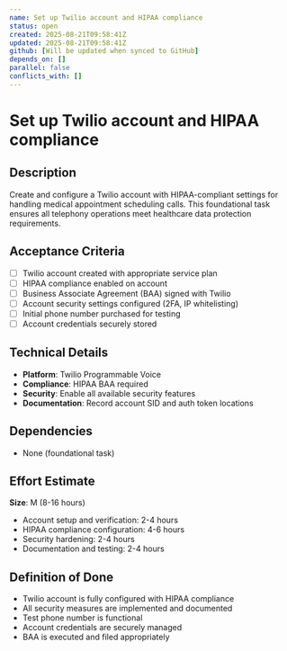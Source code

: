 ```yaml
---
name: Set up Twilio account and HIPAA compliance
status: open
created: 2025-08-21T09:58:41Z
updated: 2025-08-21T09:58:41Z
github: [Will be updated when synced to GitHub]
depends_on: []
parallel: false
conflicts_with: []
---
```


# Set up Twilio account and HIPAA compliance

## Description
Create and configure a Twilio account with HIPAA-compliant settings for handling medical appointment scheduling calls. This foundational task ensures all telephony operations meet healthcare data protection requirements.

## Acceptance Criteria
- [ ] Twilio account created with appropriate service plan
- [ ] HIPAA compliance enabled on account
- [ ] Business Associate Agreement (BAA) signed with Twilio
- [ ] Account security settings configured (2FA, IP whitelisting)
- [ ] Initial phone number purchased for testing
- [ ] Account credentials securely stored

## Technical Details
- **Platform**: Twilio Programmable Voice
- **Compliance**: HIPAA BAA required
- **Security**: Enable all available security features
- **Documentation**: Record account SID and auth token locations

## Dependencies
- None (foundational task)

## Effort Estimate
**Size**: M (8-16 hours)
- Account setup and verification: 2-4 hours
- HIPAA compliance configuration: 4-6 hours
- Security hardening: 2-4 hours
- Documentation and testing: 2-4 hours

## Definition of Done
- Twilio account is fully configured with HIPAA compliance
- All security measures are implemented and documented
- Test phone number is functional
- Account credentials are securely managed
- BAA is executed and filed appropriately